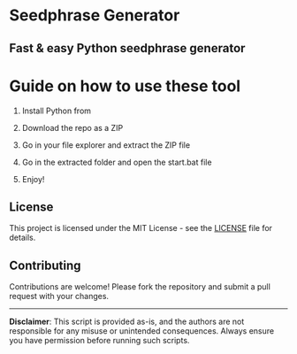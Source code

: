 # Seedphrase Generator      
     
## Fast & easy Python seedphrase generator      
            
# Guide on how to use these tool       
          
1. Install Python from        
   
2. Download the repo as a ZIP     
  
3. Go in your file explorer and extract the ZIP file    
        
4. Go in the extracted folder and open the start.bat file     
     
5. Enjoy!       
        
## License          
    
This project is licensed under the MIT License - see the [LICENSE](LICENSE) file for details.            
   
## Contributing    
       
Contributions are welcome! Please fork the repository and submit a pull request with your changes.         
     
---    
     
**Disclaimer**: This script is provided as-is, and the authors are not responsible for any misuse or unintended consequences. Always ensure you have permission before running such scripts.        